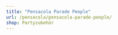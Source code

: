 ```yaml
---
title: "Pensacola Parade People"
url: /pensacola/pensacola-parade-people/
shop: Partyzubehör
---
```

